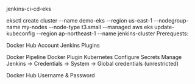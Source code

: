 jenkins-ci-cd-eks

eksctl create cluster --name demo-eks --region us-east-1 --nodegroup-name my-nodes --node-type t3.small --managed aws eks update-kubeconfig --region ap-northeast-1 --name jenkins-cluster Prerequests:

Docker Hub Account
Jenkins Plugins

Docker Pipeline
Docker Plugin
Kubernetes
Configure Secrets Manage Jenkins -> Credentials -> System -> Global credentials (unrestricted)

Docker Hub Username & Password
